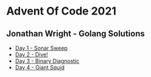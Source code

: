 # Advent Of Code 2021
## Jonathan Wright - Golang Solutions
  
- [Day 1 - Sonar Sweep](D01)
- [Day 2 - Dive!](D02)
- [Day 3 - Binary Diagnostic](D03)
- [Day 4 - Giant Squid](D04)